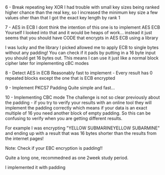 6 - Break repeating key XOR
I had trouble with small key sizes being ranked higher chance
than the real key, so I increased the minimum key size a few values
oher than that I got the exact key length by rank 1

7 - AES in ECB
I dont think the intention of this one is to implement AES ECB Yourself
I looked into that and it would be heaps of work... instead it just seems
that you should have CODE that encrypts in AES ECB using a library

I was lucky and the library I picked allowed me to apply ECB to single bytes
without any padding! You can check if it pads by putting in a 16 byte input
you should get 16 bytes out. This means I can use it just like a normal block cipher
later for implementing cBC modes

8 - Detect AES in ECB
Reasonably fast to implement - Every result has 0 repeated blocks except the one that is ECB encrypted

9 - Implement PKCS7 Padding
Quite simple and fast...

10 - Implementing CBC mode
The challenge is not so clear previously about the padding - if you try to verify your results with an online tool they will implement
the padding correctly which means if your data is an exact multiple of 16
you need another block of empty padding. So this can be confusing to
verify when you are getting different results.

For example I was encrypting "YELLOW SUBMARINEYELLOW SUBARMINE" and ending up
with a result that was 16 bytes shorter than the results from the internet pages!

Note: Check if your EBC encryption is padding!!

Quite a long one, recommedned as one 2week study period.

I implemented it with padding
